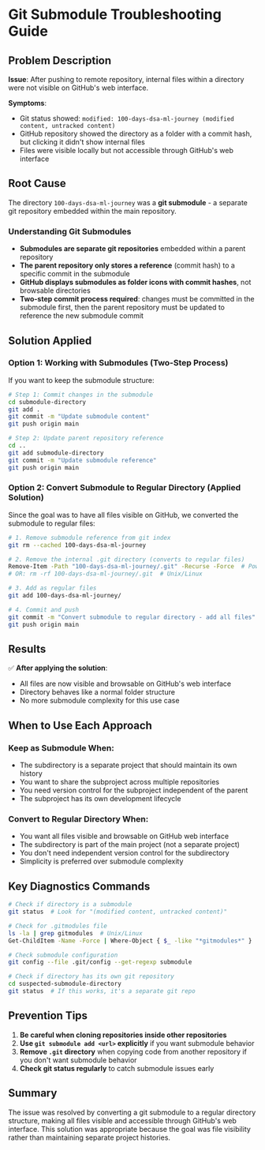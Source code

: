 # Git Submodule Troubleshooting Guide

## Problem Description

**Issue**: After pushing to remote repository, internal files within a directory were not visible on GitHub's web interface.

**Symptoms**:
- Git status showed: `modified: 100-days-dsa-ml-journey (modified content, untracked content)`
- GitHub repository showed the directory as a folder with a commit hash, but clicking it didn't show internal files
- Files were visible locally but not accessible through GitHub's web interface

## Root Cause

The directory `100-days-dsa-ml-journey` was a **git submodule** - a separate git repository embedded within the main repository. 

### Understanding Git Submodules

- **Submodules are separate git repositories** embedded within a parent repository
- **The parent repository only stores a reference** (commit hash) to a specific commit in the submodule
- **GitHub displays submodules as folder icons with commit hashes**, not browsable directories
- **Two-step commit process required**: changes must be committed in the submodule first, then the parent repository must be updated to reference the new submodule commit

## Solution Applied

### Option 1: Working with Submodules (Two-Step Process)

If you want to keep the submodule structure:

```bash
# Step 1: Commit changes in the submodule
cd submodule-directory
git add .
git commit -m "Update submodule content"
git push origin main

# Step 2: Update parent repository reference
cd ..
git add submodule-directory
git commit -m "Update submodule reference"
git push origin main
```

### Option 2: Convert Submodule to Regular Directory (Applied Solution)

Since the goal was to have all files visible on GitHub, we converted the submodule to regular files:

```bash
# 1. Remove submodule reference from git index
git rm --cached 100-days-dsa-ml-journey

# 2. Remove the internal .git directory (converts to regular files)
Remove-Item -Path "100-days-dsa-ml-journey/.git" -Recurse -Force  # PowerShell
# OR: rm -rf 100-days-dsa-ml-journey/.git  # Unix/Linux

# 3. Add as regular files
git add 100-days-dsa-ml-journey/

# 4. Commit and push
git commit -m "Convert submodule to regular directory - add all files"
git push origin main
```

## Results

✅ **After applying the solution**:
- All files are now visible and browsable on GitHub's web interface
- Directory behaves like a normal folder structure
- No more submodule complexity for this use case

## When to Use Each Approach

### Keep as Submodule When:
- The subdirectory is a separate project that should maintain its own history
- You want to share the subproject across multiple repositories
- You need version control for the subproject independent of the parent
- The subproject has its own development lifecycle

### Convert to Regular Directory When:
- You want all files visible and browsable on GitHub web interface
- The subdirectory is part of the main project (not a separate project)
- You don't need independent version control for the subdirectory
- Simplicity is preferred over submodule complexity

## Key Diagnostics Commands

```bash
# Check if directory is a submodule
git status  # Look for "(modified content, untracked content)"

# Check for .gitmodules file
ls -la | grep gitmodules  # Unix/Linux
Get-ChildItem -Name -Force | Where-Object { $_ -like "*gitmodules*" }  # PowerShell

# Check submodule configuration
git config --file .git/config --get-regexp submodule

# Check if directory has its own git repository
cd suspected-submodule-directory
git status  # If this works, it's a separate git repo
```

## Prevention Tips

1. **Be careful when cloning repositories inside other repositories**
2. **Use `git submodule add <url>` explicitly** if you want submodule behavior
3. **Remove `.git` directory** when copying code from another repository if you don't want submodule behavior
4. **Check git status regularly** to catch submodule issues early

## Summary

The issue was resolved by converting a git submodule to a regular directory structure, making all files visible and accessible through GitHub's web interface. This solution was appropriate because the goal was file visibility rather than maintaining separate project histories. 